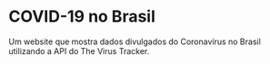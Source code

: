 # COVID-19 no Brasil

Um website que mostra dados divulgados do Coronavírus no Brasil utilizando a API do The Virus Tracker.
